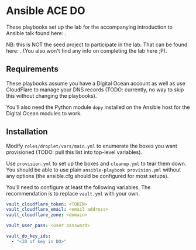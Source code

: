 # Ansible ACE DO

These playbooks set up the lab for the accompanying introduction to Ansible talk found here: <link>.

NB: this is NOT the seed project to participate in the lab. That can be found here: <link>. (You also won't find any info on completing the lab here ;P).

## Requirements

These playbooks assume you have a Digital Ocean account as well as use CloudFlare to manage your DNS records (TODO: currently, no way to skip this without changing the playbooks).

You'll also need the Python module `dopy` installed on the Ansible host for the Digital Ocean modules to work.

## Installation

Modify `roles/droplet/vars/main.yml` to enumerate the boxes you want provisioned (TODO: pull this list into top-level variables).

Use `provision.yml` to set up the boxes and `cleanup.yml` to tear them down. You should be able to use plain `ansible-playbook provision.yml` without any options (the ansible.cfg should be configured for most setups).

You'll need to configure at least the following variables. The recommendation is to replace `vault.yml` with your own.

```yml
vault_cloudflare_token: <TOKEN>
vault_cloudflare_email: <email address>
vault_cloudflare_zone: <domain>

vault_user_pass: <user password>

vault_do_key_ids:
  - "<ID of key in DO>"
```
